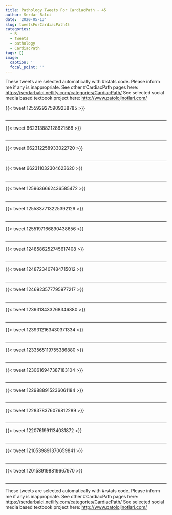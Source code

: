 ```yaml
---
title: Pathology Tweets For CardiacPath - 45
author: Serdar Balci
date: '2020-05-13'
slug: tweetsForCardiacPath45
categories:
  - R
  - tweets
  - pathology
  - CardiacPath
tags: []
image:
  caption: ''
  focal_point: ''
---
```



These tweets are selected automatically with #rstats code. Please inform me if any is inappropriate.
See other #CardiacPath pages here: https://serdarbalci.netlify.com/categories/CardiacPath/ 
See selected social media based textbook project here: http://www.patolojinotlari.com/

{{< tweet 1255929275909238785 >}}
<br>
<br>
<hr>
{{< tweet 662313882128621568 >}}
<br>
<br>
<hr>
{{< tweet 662312258933022720 >}}
<br>
<br>
<hr>
{{< tweet 662311032304623620 >}}
<br>
<br>
<hr>
{{< tweet 1259636662436585472 >}}
<br>
<br>
<hr>
{{< tweet 1255837713225392129 >}}
<br>
<br>
<hr>
{{< tweet 1255197166890438656 >}}
<br>
<br>
<hr>
{{< tweet 1248586252745617408 >}}
<br>
<br>
<hr>
{{< tweet 1248723407484715012 >}}
<br>
<br>
<hr>
{{< tweet 1246923577795977217 >}}
<br>
<br>
<hr>
{{< tweet 1239313433268346880 >}}
<br>
<br>
<hr>
{{< tweet 1239312163430371334 >}}
<br>
<br>
<hr>
{{< tweet 1233565119755386880 >}}
<br>
<br>
<hr>
{{< tweet 1230616947387183104 >}}
<br>
<br>
<hr>
{{< tweet 1229888915236061184 >}}
<br>
<br>
<hr>
{{< tweet 1228378376076812289 >}}
<br>
<br>
<hr>
{{< tweet 1220761991134031872 >}}
<br>
<br>
<hr>
{{< tweet 1210539891370659841 >}}
<br>
<br>
<hr>
{{< tweet 1201589198819667970 >}}
<br>
<br>
<hr>


These tweets are selected automatically with #rstats code. Please inform me if any is inappropriate.
See other #CardiacPath pages here: https://serdarbalci.netlify.com/categories/CardiacPath/ 
See selected social media based textbook project here: http://www.patolojinotlari.com/
